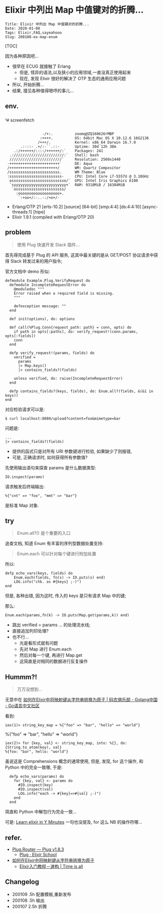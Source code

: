 # Elixir 中列出 Map 中值键对的折腾...
    Title: Elixir 中列出 Map 中值键对的折腾...
    Date: 2020-01-08
    Tags: Elixir,FAQ,sayeahooo
    Slug: 200108-ex-map-enum

[TOC]


因为各种原因吧...

- 很早在 ECUG 就接触了 Erlang
    + 但是, 怪异的语法,以及狭小的应用领域,一直没真正使用起来
    + 现在, 发现 Elixir 很好的解决了 OTP 生态的通用应用问题
- 所以, 开始折腾...
- 结果, 撞见各种值得嗯哼的事儿...

## env.

༄  screenfetch

                     -/+:.          zoomq@ZQ160626rMBP
                    :++++.          OS: 64bit Mac OS X 10.12.6 16G2136
                   /+++/.           Kernel: x86_64 Darwin 16.7.0
           .:-::- .+/:-``.::-       Uptime: 30d 12h 38m
        .:/++++++/::::/++++++/:`    Packages: 241
      .:///////////////////////:`   Shell: bash
      ////////////////////////`     Resolution: 2560x1440
     -+++++++++++++++++++++++`      DE: Aqua
     /++++++++++++++++++++++/       WM: Quartz Compositor
     /sssssssssssssssssssssss.      WM Theme: Blue
     :ssssssssssssssssssssssss-     CPU: Intel Core i7-5557U @ 3.10GHz
      osssssssssssssssssssssssso/`  GPU: Intel Iris Graphics 6100
      `syyyyyyyyyyyyyyyyyyyyyyyy+`  RAM: 9318MiB / 16384MiB
       `ossssssssssssssssssssss/
         :ooooooooooooooooooo+.
          `:+oo+/:-..-:/+o+/-



- Erlang/OTP 21 [erts-10.2] [source] [64-bit] [smp:4:4] [ds:4:4:10] [async-threads:1] [hipe]
- Elixir 1.9.1 (compiled with Erlang/OTP 20)


## problem
> 使用 Plug 快速开发 Slack 插件...

首先得完成基于 Plug 的 API 服务,
这其中最关键的是从 GET/POST 协议请求中获得 Slack 转发过来的用户指令;

官方文档中 demo 形似:

    defmodule Example.Plug.VerifyRequest do
      defmodule IncompleteRequestError do
        @moduledoc """
        Error raised when a required field is missing.
        """

        defexception message: ""
      end

      def init(options), do: options

      def call(%Plug.Conn{request_path: path} = conn, opts) do
        if path in opts[:paths], do: verify_request!(conn.params, opts[:fields])
        conn
      end

      defp verify_request!(params, fields) do
        verified =
          params
          |> Map.keys()
          |> contains_fields?(fields)

        unless verified, do: raise(IncompleteRequestError)
      end

      defp contains_fields?(keys, fields), do: Enum.all?(fields, &(&1 in keys))
    end


对应检验请求可以是:

    $ curl localhost:8080/upload?content=foo&mimetype=bar

问题是:

    ...
    |> contains_fields?(fields)


- 提供的函式只是对所有 URI 参数键进行检验, 如果缺少了则报错,
- 可是, 正确请求时, 如何获得所有参数值?

先使用输出语句来探查 params 是什么数据类型:

    IO.inspect(params)

请求触发后终端输出:

    %{"cnt" => "foo", "mmt" => "bar"}

是标准 Map 对象.

## try
> Enum.all?() 是个重要的入口

追查文档, 知道 Enum 有丰富的序列型数据处置支持:

> Enum.each 可以针对每个键进行附加处置

所以:

    defp echo_vars(keys, fields) do 
        Enum.each(fields, fn(s) -> IO.puts(s) end)
        LOG.info("chk. as #{keys} ;-)")
    end

但是, 各种出错, 因为这时, 传入的 keys 是只有请求 Map 中的键;

那么:

    Enum.each(params,fn(k) -> IO.puts(Map.get(params,k)) end)

- 跳出 verified = params ... 的处理流水线;
- 直接追加列印处理?
- 也不行...
    + 光是看形式就有问题
    + 先对 Map 进行 Enum.each 
    + 然后对每一个键, 再进行 Map.get
    + 这简直是对相同的数据进行反复操作

## Hummm?!
> 万万没想到...

无意中在 [如何在Elixir中将映射键从字符串转换为原子 | 码农俱乐部 - Golang中国 - Go语言中文社区](https://mlog.club/article/1923002)

看到:

    iex(1)> string_key_map = %{"foo" => "bar", "hello" => "world"}
%{"foo" => "bar", "hello" => "world"}

    iex(2)> for {key, val} <- string_key_map, into: %{}, do: {String.to_atom(key), val}
    %{foo: "bar", hello: "world"}

虽说这是 Comprehensions 概念的通常使用,
但是, 发现, for 这个操作, 和 Python 中的完全一致哪,
于是:

      defp echo_vars(params) do
        for {key, val} <- params do
          #IO.inspect(key)
          #IO.inspect(val)
          LOG.info("each -> #{key}=>#{val} ;-)")
        end
      end

简直和 Python 中解包行为完全一致...

可是: [Learn elixir in Y Minutes](https://learnxinyminutes.com/docs/zh-cn/elixir-cn/)
一句也没提及, for 这么 NB 的操作符哪...

## refer.

- [Plug.Router — Plug v1.8.3](https://hexdocs.pm/plug/Plug.Router.html)
    + [Plug · Elixir School](http://elixirschool.com/zh-hans/lessons/specifics/plug/)
- [如何在Elixir中将映射键从字符串转换为原子](https://mlog.club/article/1923002)
    + [Elixir入门教程－速构 | Time is all](https://szpzs.oschina.io/2017/02/11/elixir-getting-started-comprehensions/)



## Changelog

- 200109 .5h 配置模板,重新发布
- 200108 .5h 输出
- 200107 2.5h 折腾
